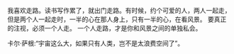 我喜欢走路。读书写作累了，就出门走路。有时候，约个可爱的人，两人一起走，但是两个人一起走时，一半的心在那人身上，只有一半的心，在看风景。
要真正的注视，必须一个人走。 一个人走路，才是你和风景之间的单独私会。

卡尔·萨根:“宇宙这么大，如果只有人类，岂不是太浪费空间了”。
